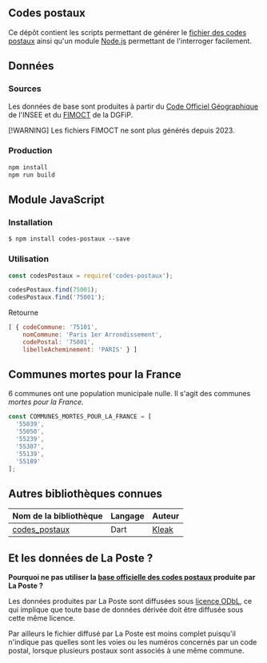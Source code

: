 Codes postaux
------

Ce dépôt contient les scripts permettant de générer le [fichier des codes postaux](https://www.data.gouv.fr/fr/datasets/5a9ac6b9c751df4caed2b133/) ainsi qu'un module [Node.js](https://nodejs.org) permettant de l'interroger facilement.

## Données

### Sources

Les données de base sont produites à partir du [Code Officiel Géographique](https://www.data.gouv.fr/fr/datasets/58c984b088ee386cdb1261f3/) de l'INSEE et du  [FIMOCT](https://www.data.gouv.fr/fr/datasets/5a3cc6b588ee3858d95178fc/) de la DGFiP.

[!WARNING]
Les fichiers FIMOCT ne sont plus générés depuis 2023.

### Production

```bash
npm install
npm run build
```

## Module JavaScript

### Installation

`$ npm install codes-postaux --save`

### Utilisation
```js
const codesPostaux = require('codes-postaux');

codesPostaux.find(75001);
codesPostaux.find('75001');
```

Retourne
```js
[ { codeCommune: '75101',
    nomCommune: 'Paris 1er Arrondissement',
    codePostal: '75001',
    libelleAcheminement: 'PARIS' } ]
```


## Communes mortes pour la France

6 communes ont une population municipale nulle. Il s'agit des communes _mortes pour la France_.

```js
const COMMUNES_MORTES_POUR_LA_FRANCE = [
  '55039',
  '55050',
  '55239',
  '55307',
  '55139',
  '55189'
];
```

## Autres bibliothèques connues

| Nom de la bibliothèque | Langage | Auteur |
| --- | --- | --- |
| [codes_postaux](https://github.com/Kleak/code_postaux) | Dart | [Kleak](https://github.com/Kleak) |

## Et les données de La Poste ?

__Pourquoi ne pas utiliser la [base officielle des codes postaux](https://www.data.gouv.fr/fr/datasets/545b55e1c751df52de9b6045/) produite par La Poste ?__

Les données produites par La Poste sont diffusées sous [licence ODbL](https://fr.wikipedia.org/wiki/Open_Database_License), ce qui implique que toute base de données dérivée doit être diffusée sous cette même licence.

Par ailleurs le fichier diffusé par La Poste est moins complet puisqu'il n'indique pas quelles sont les voies ou les numéros concernés par un code postal, lorsque plusieurs postaux sont associés à une même commune.
